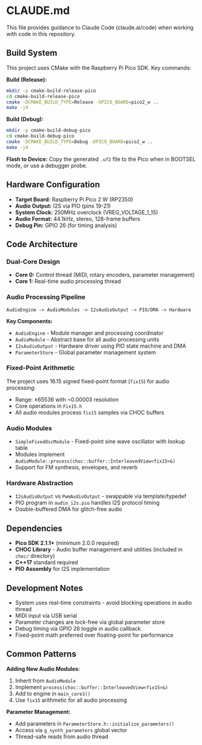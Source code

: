 # CLAUDE.md

This file provides guidance to Claude Code (claude.ai/code) when working with code in this repository.

## Build System

This project uses CMake with the Raspberry Pi Pico SDK. Key commands:

**Build (Release):**
```bash
mkdir -p cmake-build-release-pico
cd cmake-build-release-pico
cmake -DCMAKE_BUILD_TYPE=Release -DPICO_BOARD=pico2_w ..
make -j4
```

**Build (Debug):**
```bash
mkdir -p cmake-build-debug-pico
cd cmake-build-debug-pico
cmake -DCMAKE_BUILD_TYPE=Debug -DPICO_BOARD=pico2_w ..
make -j4
```

**Flash to Device:**
Copy the generated `.uf2` file to the Pico when in BOOTSEL mode, or use a debugger probe.

## Hardware Configuration

- **Target Board:** Raspberry Pi Pico 2 W (RP2350)
- **Audio Output:** I2S via PIO (pins 19-21)
- **System Clock:** 250MHz overclock (VREG_VOLTAGE_1_15)
- **Audio Format:** 44.1kHz, stereo, 128-frame buffers
- **Debug Pin:** GPIO 26 (for timing analysis)

## Code Architecture

### Dual-Core Design
- **Core 0:** Control thread (MIDI, rotary encoders, parameter management)
- **Core 1:** Real-time audio processing thread

### Audio Processing Pipeline
```
AudioEngine -> AudioModules -> I2sAudioOutput -> PIO/DMA -> Hardware
```

**Key Components:**
- `AudioEngine` - Module manager and processing coordinator
- `AudioModule` - Abstract base for all audio processing units
- `I2sAudioOutput` - Hardware driver using PIO state machine and DMA
- `ParameterStore` - Global parameter management system

### Fixed-Point Arithmetic
The project uses 16.15 signed fixed-point format (`fix15`) for audio processing:
- Range: ±65536 with ~0.00003 resolution
- Core operations in `Fix15.h`
- All audio modules process `fix15` samples via CHOC buffers

### Audio Modules
- `SimpleFixedOscModule` - Fixed-point sine wave oscillator with lookup table
- Modules implement `AudioModule::process(choc::buffer::InterleavedView<fix15>&)`
- Support for FM synthesis, envelopes, and reverb

### Hardware Abstraction
- `I2sAudioOutput` vs `PwmAudioOutput` - swappable via template/typedef
- PIO program in `audio_i2s.pio` handles I2S protocol timing
- Double-buffered DMA for glitch-free audio

## Dependencies

- **Pico SDK 2.1.1+** (minimum 2.0.0 required)
- **CHOC Library** - Audio buffer management and utilities (included in `choc/` directory)
- **C++17** standard required
- **PIO Assembly** for I2S implementation

## Development Notes

- System uses real-time constraints - avoid blocking operations in audio thread
- MIDI input via USB serial
- Parameter changes are lock-free via global parameter store
- Debug timing via GPIO 26 toggle in audio callback
- Fixed-point math preferred over floating-point for performance

## Common Patterns

**Adding New Audio Modules:**
1. Inherit from `AudioModule`
2. Implement `process(choc::buffer::InterleavedView<fix15>&)`
3. Add to engine in `main_core1()`
4. Use `fix15` arithmetic for all audio processing

**Parameter Management:**
- Add parameters in `ParameterStore.h::initialize_parameters()`
- Access via `g_synth_parameters` global vector
- Thread-safe reads from audio thread